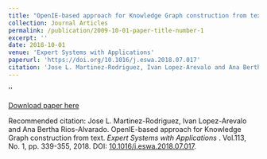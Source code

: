 ```yaml
---
title: "OpenIE-based approach for Knowledge Graph construction from text"
collection: Journal Articles
permalink: /publication/2009-10-01-paper-title-number-1
excerpt: ''
date: 2018-10-01
venue: 'Expert Systems with Applications'
paperurl: 'https://doi.org/10.1016/j.eswa.2018.07.017'
citation: 'Jose L. Martinez-Rodriguez, Ivan Lopez-Arevalo and Ana Bertha Rios-Alvarado. &quot;OpenIE-based approach for Knowledge Graph construction from text&quot;.<a href="/files/openIE.pdf"><img src="/images/pdf.png"></a>  <i>Expert Systems with Applications </i>. Vol.113, No. 1, pp. 339-355, 2018. DOI: [10.1016/j.eswa.2018.07.017](https://doi.org/10.1016/j.eswa.2018.07.017).'
---
```

''

[Download paper here](/files/openIE.pdf)

Recommended citation: Jose L. Martinez-Rodriguez, Ivan Lopez-Arevalo and Ana Bertha Rios-Alvarado. OpenIE-based approach for Knowledge Graph construction from text.  <i>Expert Systems with Applications </i>. Vol.113, No. 1, pp. 339-355, 2018. DOI: [10.1016/j.eswa.2018.07.017](https://doi.org/10.1016/j.eswa.2018.07.017). 

